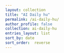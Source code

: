 ```yaml
---
layout: collection
title: "AI Daily hu"
permalink: /ai-daily-hu/
author_profile: false
collection: ai-daily-hu
entries_layout: list
sort_by: date
sort_order:  reverse
---
```

